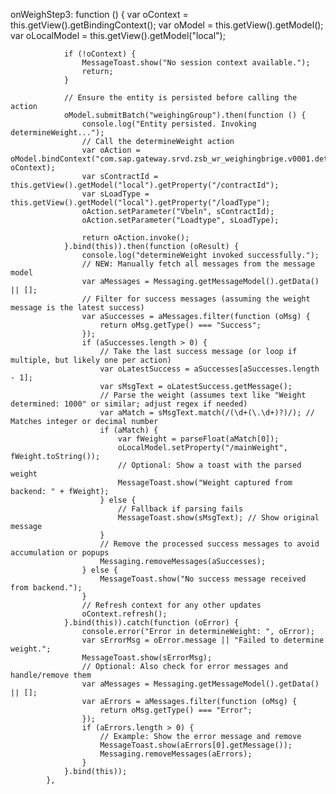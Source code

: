 onWeighStep3: function () {
                var oContext = this.getView().getBindingContext();
                var oModel = this.getView().getModel();
                var oLocalModel = this.getView().getModel("local");

                if (!oContext) {
                    MessageToast.show("No session context available.");
                    return;
                }

                // Ensure the entity is persisted before calling the action
                oModel.submitBatch("weighingGroup").then(function () {
                    console.log("Entity persisted. Invoking determineWeight...");
                    // Call the determineWeight action
                    var oAction = oModel.bindContext("com.sap.gateway.srvd.zsb_wr_weighingbrige.v0001.determineWeight(...)", oContext);
                    var sContractId = this.getView().getModel("local").getProperty("/contractId");
                    var sLoadType = this.getView().getModel("local").getProperty("/loadType");
                    oAction.setParameter("Vbeln", sContractId);
                    oAction.setParameter("Loadtype", sLoadType);

                    return oAction.invoke();
                }.bind(this)).then(function (oResult) {
                    console.log("determineWeight invoked successfully.");
                    // NEW: Manually fetch all messages from the message model
                    var aMessages = Messaging.getMessageModel().getData() || [];
                    // Filter for success messages (assuming the weight message is the latest success)
                    var aSuccesses = aMessages.filter(function (oMsg) {
                        return oMsg.getType() === "Success";
                    });
                    if (aSuccesses.length > 0) {
                        // Take the last success message (or loop if multiple, but likely one per action)
                        var oLatestSuccess = aSuccesses[aSuccesses.length - 1];
                        var sMsgText = oLatestSuccess.getMessage();
                        // Parse the weight (assumes text like "Weight determined: 1000" or similar; adjust regex if needed)
                        var aMatch = sMsgText.match(/(\d+(\.\d+)?)/); // Matches integer or decimal number
                        if (aMatch) {
                            var fWeight = parseFloat(aMatch[0]);
                            oLocalModel.setProperty("/mainWeight", fWeight.toString());
                            // Optional: Show a toast with the parsed weight
                            MessageToast.show("Weight captured from backend: " + fWeight);
                        } else {
                            // Fallback if parsing fails
                            MessageToast.show(sMsgText); // Show original message
                        }
                        // Remove the processed success messages to avoid accumulation or popups
                        Messaging.removeMessages(aSuccesses);
                    } else {
                        MessageToast.show("No success message received from backend.");
                    }
                    // Refresh context for any other updates
                    oContext.refresh();
                }.bind(this)).catch(function (oError) {
                    console.error("Error in determineWeight: ", oError);
                    var sErrorMsg = oError.message || "Failed to determine weight.";
                    MessageToast.show(sErrorMsg);
                    // Optional: Also check for error messages and handle/remove them
                    var aMessages = Messaging.getMessageModel().getData() || [];
                    var aErrors = aMessages.filter(function (oMsg) {
                        return oMsg.getType() === "Error";
                    });
                    if (aErrors.length > 0) {
                        // Example: Show the error message and remove
                        MessageToast.show(aErrors[0].getMessage());
                        Messaging.removeMessages(aErrors);
                    }
                }.bind(this));
            },
